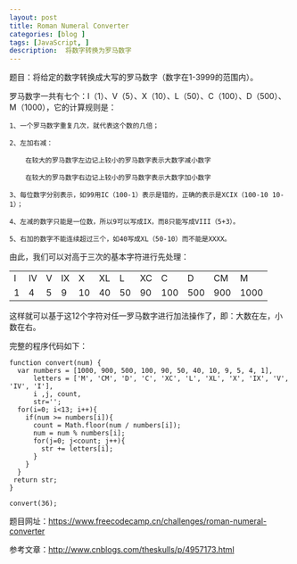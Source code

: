 ```yaml
---
layout: post
title: Roman Numeral Converter
categories: [blog ]
tags: [JavaScript, ]
description:  将数字转换为罗马数字
---
```


题目：将给定的数字转换成大写的罗马数字（数字在1-3999的范围内）。

罗马数字一共有七个：I（1）、V（5）、X（10）、L（50）、C（100）、D（500）、M（1000），它的计算规则是：

    1、一个罗马数字重复几次，就代表这个数的几倍；

    2、左加右减：

        在较大的罗马数字左边记上较小的罗马数字表示大数字减小数字
    
        在较大的罗马数字右边记上较小的罗马数字表示大数字加小数字
    
    3、每位数字分别表示，如99用IC（100-1）表示是错的，正确的表示是XCIX（100-10 10-1）；

    4、左减的数字只能是一位数，所以9可以写成IX，而8只能写成VIII（5+3）。
   
    5、右加的数字不能连续超过三个，如40写成XL（50-10）而不能是XXXX。

由此，我们可以对高于三次的基本字符进行先处理：

<center>
    <table>
        <tr>
            <td>I</td>
            <td>IV</td>
            <td>V</td>
            <td>IX</td>
            <td>X</td>
            <td>XL</td>
            <td>L</td>
            <td>XC</td>
            <td>C</td>
            <td>D</td>
            <td>CM</td>
            <td>M</td>
        </tr>
        <tr>
            <td>1</td>
            <td>4</td>
            <td>5</td>
            <td>9</td>
            <td>10</td>
            <td>40</td>
            <td>50</td>
            <td>90</td>
            <td>100</td>
            <td>500</td>
            <td>900</td>
            <td>1000</td>
        </tr>
    </table>
</center>

这样就可以基于这12个字符对任一罗马数字进行加法操作了，即：大数在左，小数在右。

完整的程序代码如下：

```
function convert(num) {
  var numbers = [1000, 900, 500, 100, 90, 50, 40, 10, 9, 5, 4, 1],
      letters = ['M', 'CM', 'D', 'C', 'XC', 'L', 'XL', 'X', 'IX', 'V', 'IV', 'I'],
      i ,j, count,
      str='';
  for(i=0; i<13; i++){
    if(num >= numbers[i]){
      count = Math.floor(num / numbers[i]);
      num = num % numbers[i];
      for(j=0; j<count; j++){
        str += letters[i];
      }
    }
  }
 return str;
}

convert(36);
```


题目网址：<https://www.freecodecamp.cn/challenges/roman-numeral-converter>

参考文章：<http://www.cnblogs.com/theskulls/p/4957173.html>

